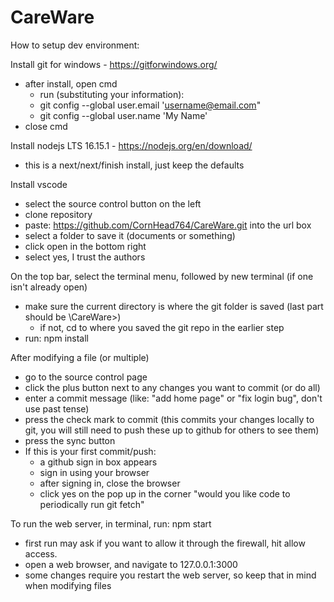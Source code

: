 # CareWare
How to setup dev environment:

Install git for windows - https://gitforwindows.org/
  - after install, open cmd
    - run (substituting your information):
    - git config --global user.email 'username@email.com"
    - git config --global user.name 'My Name'
  - close cmd
  
Install nodejs LTS 16.15.1 - https://nodejs.org/en/download/
  - this is a next/next/finish install, just keep the defaults

Install vscode
  - select the source control button on the left
  - clone repository
  - paste: https://github.com/CornHead764/CareWare.git into the url box
  - select a folder to save it (documents or something)
  - click open in the bottom right
  - select yes, I trust the authors

On the top bar, select the terminal menu, followed by new terminal (if one isn't already open)
  - make sure the current directory is where the git folder is saved (last part should be \CareWare>)
    - if not, cd to where you saved the git repo in the earlier step
  - run: npm install

After modifying a file (or multiple)
  - go to the source control page
  - click the plus button next to any changes you want to commit (or do all)
  - enter a commit message (like: "add home page" or "fix login bug", don't use past tense)
  - press the check mark to commit (this commits your changes locally to git, you will still need to push these up to github for others to see them)
  - press the sync button
  - If this is your first commit/push:
    - a github sign in box appears
    - sign in using your browser
    - after signing in, close the browser
    - click yes on the pop up in the corner "would you like code to periodically run git fetch"
	
To run the web server, in terminal, run: npm start
  - first run may ask if you want to allow it through the firewall, hit allow access.
  - open a web browser, and navigate to 127.0.0.1:3000
  - some changes require you restart the web server, so keep that in mind when modifying files
